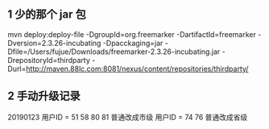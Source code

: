 

## 1 少的那个 jar 包 
mvn deploy:deploy-file -DgroupId=org.freemarker -DartifactId=freemarker -Dversion=2.3.26-incubating -Dpacckaging=jar -Dfile=/Users/fujue/Downloads/freemarker-2.3.26-incubating.jar -DrepositoryId=thirdparty -Durl=http://maven.88lc.com:8081/nexus/content/repositories/thirdparty/


## 2 手动升级记录
20190123 
用户ID  = 51 58 80 81 普通改成市级
用户ID  = 74 76 普通改成省级
